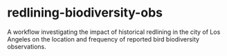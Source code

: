 # redlining-biodiversity-obs
A workflow investigating the impact of historical redlining in the city of Los Angeles on the location and frequency of reported bird biodiversity observations. 
